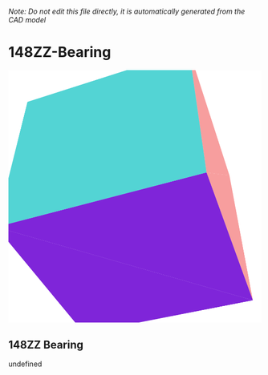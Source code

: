 ###### Note: Do not edit this file directly, it is automatically generated from the CAD model

# 148ZZ-Bearing

![](/project.svg)

## 148ZZ Bearing


undefined


